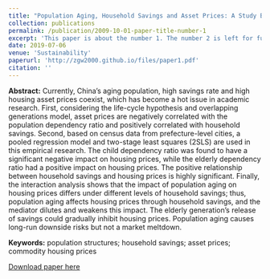 ```yaml
---
title: "Population Aging, Household Savings and Asset Prices: A Study Based on Urban Commercial Housing Prices"
collection: publications
permalink: /publication/2009-10-01-paper-title-number-1
excerpt: 'This paper is about the number 1. The number 2 is left for future work.'
date: 2019-07-06
venue: 'Sustainability'
paperurl: 'http://zgw2000.github.io/files/paper1.pdf'
citation: ''
---
```

**Abstract:** Currently, China’s aging population, high savings rate and high housing asset prices coexist, which has become a hot issue in academic research. First, considering the life-cycle hypothesis and overlapping generations model, asset prices are negatively correlated with the population dependency ratio and positively correlated with household savings. Second, based on census data from prefecture-level cities, a pooled regression model and two-stage least squares (2SLS) are used in this empirical research. The child dependency ratio was found to have a significant negative impact on housing prices, while the elderly dependency ratio had a positive impact on housing prices. The positive relationship between household savings and housing prices is highly significant. Finally, the interaction analysis shows that the impact of population aging on housing prices differs under different levels of household savings; thus, population aging affects housing prices through household savings, and the mediator dilutes and weakens this impact. The elderly generation’s release of savings could gradually inhibit housing prices. Population aging causes long-run downside risks but not a market meltdown.

**Keywords:** population structures; household savings; asset prices; commodity housing prices

[Download paper here](http://zgw2000.github.io/files/paper1.pdf)

